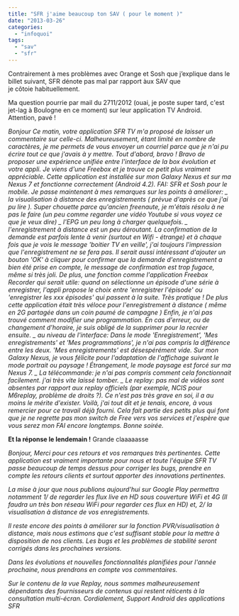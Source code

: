 ```yaml
---
title: "SFR j'aime beaucoup ton SAV ( pour le moment )"
date: "2013-03-26"
categories: 
  - "infoquoi"
tags: 
  - "sav"
  - "sfr"
---
```


Contrairement à mes problèmes avec Orange et Sosh que j’explique dans le billet suivant, SFR dénote pas mal par rapport àux SAV que je côtoie habituellement.

Ma question pourrie par mail du 2711/2012 (ouai, je poste super tard, c'est jet-lag à Boulogne en ce moment) sur leur application TV Android. Attention, pavé !

_Bonjour_ _Ce matin, votre application SFR TV m'a proposé de laisser un commentaire sur celle-ci._ _Malheureusement, étant limité en nombre de caractères, je me permets de vous envoyer un courriel parce que je n'ai pu écrire tout ce que j'avais à y mettre._ _Tout d'abord, bravo !_ _Bravo de proposer une expérience unifiée entre l'interface de la box évolution et votre appli. Je viens d'une Freebox et je trouve ce petit plus vraiment appréciable._ _Cette application est installée sur mon Galaxy Nexus et sur ma Nexus 7 et fonctionne correctement (Android 4.2). FAI: SFR et Sosh pour le mobile._ _Je passe maintenant à mes remarques sur les points à améliorer:_ _\_ la visualisation à distance des enregistrements ( prévue d'après ce que j'ai pu lire ). Super chouette parce qu'ancien freenaute, je m'étais résolu à ne pas le faire (un peu comme regarder une vidéo Youtube si vous voyez ce que je veux dire)_ _\_ l'EPG un peu long à charger quelquefois._ _\_ l'enregistrement à distance est un peu déroutant._ _La confirmation de la demande est parfois lente à venir (surtout en Wifi - étrange) et à chaque fois que je vois le message 'boitier TV en veille', j'ai toujours l'impression que l'enregistrement ne se fera pas. Il serait aussi intéressant d'ajouter un bouton 'OK' à cliquer pour confirmer que la demande d'enregistrement a bien été prise en compte, le message de confirmation est trop fugace, même si très joli._ _De plus, une fonction comme l'application Freebox Recorder qui serait utile: quand on sélectionne un épisode d'une série à enregistrer, l'appli propose le choix entre 'enregistrer l'épisode' ou 'enregistrer les xxx épisodes' qui passent à la suite. Très pratique ! De plus cette application était très véloce pour l'enregistrement à distance ( même en 2G partagée dans un coin paumé de campagne )_ _Enfin, je n'ai pas trouvé comment modifier une programmation. En cas d'erreur, ou de changement d'horaire, je suis obligé de la supprimer pour la recréer ensuite._ _\_ au niveau de l'interface:_ _Dans le mode 'Enregistrement', 'Mes enregistrements' et 'Mes programmations', je n'ai pas compris la différence entre les deux. 'Mes enregistrements' est désespérément vide._ _Sur mon Galaxy Nexus, je vous félicite pour l'adaptation de l'affichage suivant le mode portrait ou paysage ! Étrangement, le mode paysage est forcé sur ma Nexus 7._ _\_ La télécommande: je n'ai pas compris comment cela fonctionnait facilement. j'ai très vite laissé tomber._ _\_ Le replay: pas mal de vidéos sont absentes par rapport aux replay officiels (par exemple, NCIS pour M6replay, problème de droits ?). Ce n'est pas très grave en soi, il a au moins le mérite d'exister._ _Voilà, j'ai tout dit et je tenais, encore, à vous remercier pour ce travail déjà fourni._ _Cela fait partie des petits plus qui font que je ne regrette pas mon switch de Free vers vos services et j'espère que vous serez mon FAI encore longtemps._ _Bonne soirée._

**Et la réponse le lendemain !** Grande claaaaasse

_Bonjour,_ _Merci pour ces retours et vos remarques très pertinentes._ _Cette application est vraiment importante pour nous et toute l'équipe SFR TV passe beaucoup de temps dessus pour corriger les bugs, prendre en compte les retours clients et surtout apporter des innovations pertinentes._

_La mise à jour que nous publions aujourd'hui sur Google Play permettra notamment_ _1/ de regarder les flux live en HD sous couverture WiFi et 4G (Il faudra un très bon réseau WiFi pour regarder ces flux en HD) et,_ _2/ la visualisation à distance de vos enregistrements._

_Il reste encore des points à améliorer sur la fonction PVR/visualisation à distance, mais nous estimons que c'est suffisant stable pour la mettre à disposition de nos clients._ _Les bugs et les problèmes de stabilité seront corrigés dans les prochaines versions._

_Dans les évolutions et nouvelles fonctionnalités planifiées pour l'année prochaine, nous prendrons en compte vos commentaires._

_Sur le contenu de la vue Replay, nous sommes malheureusement dépendants des fournisseurs de contenus qui restent réticents à la consultation multi-écran._ _Cordialement,_ _Support Android des applications SFR_
